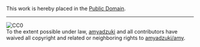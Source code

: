 This work is hereby placed in the [Public Domain](https://creativecommons.org/publicdomain/zero/1.0/).

---

![CC0](https://licensebuttons.net/p/zero/1.0/88x31.png)  
To the extent possible under law, [amyadzuki](https://github.com/amyadzuki) and all contributors have waived all copyright and related or neighboring rights to [amyadzuki/amy](https://github.com/amyadzuki/amy).
